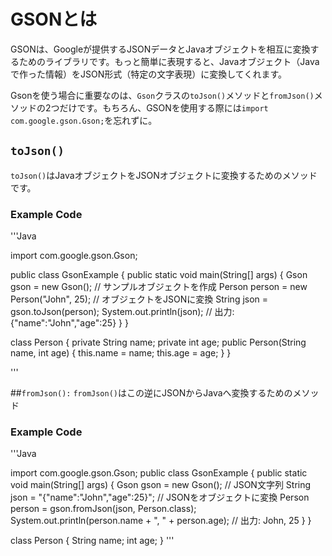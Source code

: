 # GSONとは

GSONは、Googleが提供するJSONデータとJavaオブジェクトを相互に変換するためのライブラリです。もっと簡単に表現すると、Javaオブジェクト（Javaで作った情報）をJSON形式（特定の文字表現）に変換してくれます。

Gsonを使う場合に重要なのは、`Gson`クラスの`toJson()`メソッドと`fromJson()`メソッドの2つだけです。もちろん、GSONを使用する際には`import com.google.gson.Gson;`を忘れずに。

## `toJson()`

`toJson()`はJavaオブジェクトをJSONオブジェクトに変換するためのメソッドです。

### Example Code
'''Java

import com.google.gson.Gson;

public class GsonExample {
    public static void main(String[] args) {
        Gson gson = new Gson();
        // サンプルオブジェクトを作成
        Person person = new Person("John", 25);
        // オブジェクトをJSONに変換
        String json = gson.toJson(person);
        System.out.println(json);  // 出力: {"name":"John","age":25}
    }
}

class Person {
    private String name;
    private int age;
    public Person(String name, int age) {
        this.name = name;
        this.age = age;
    }
}

'''

##`fromJson():`
`fromJson()`はこの逆にJSONからJavaへ変換するためのメソッド

### Example Code
'''Java

import com.google.gson.Gson;
public class GsonExample {
    public static void main(String[] args) {
        Gson gson = new Gson();
        // JSON文字列
        String json = "{\"name\":\"John\",\"age\":25}";
        // JSONをオブジェクトに変換
        Person person = gson.fromJson(json, Person.class);
        System.out.println(person.name + ", " + person.age);  // 出力: John, 25
    }
}

class Person {
    String name;
    int age;
}
'''
